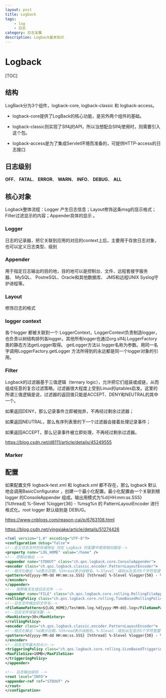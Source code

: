 ```yaml
---
layout: post
title: Logback
tags: 
    - log 
    - 日志
category: 日志采集
description: Logback基本知识
---
```


# Logback

[TOC]

## 结构

LogBack分为3个组件，logback-core, logback-classic 和 logback-access。 

* logback-core提供了LogBack的核心功能，是另外两个组件的基础。 

* logback-classic则实现了Slf4j的API，所以当想配合Slf4j使用时，则需要引入这个包。

* logback-access是为了集成Servlet环境而准备的，可提供HTTP-access的日志接口 

## 日志级别

**OFF**、 **FATAL**、 **ERROR**、 **WARN**、 **INFO**、 **DEBUG**、 **ALL** 

## 核心对象

Logback整体流程：Logger 产生日志信息；Layout修饰这条msg的显示格式；Filter过滤显示的内容；Appender具体的显示 。

### Logger 

日志的记录器，把它关联到应用的对应的context上后，主要用于存放日志对象，也可以定义日志类型、级别 

### Appender

用于指定日志输出的目的地，目的地可以是控制台、文件、远程套接字服务器、 MySQL、 PostreSQL、Oracle和其他数据库、 JMS和远程UNIX Syslog守护进程等。 

### Layout

修饰日志的格式

### logger context

各个logger 都被关联到一个 LoggerContext，LoggerContext负责制造logger，也负责以树结构排列各logger。其他所有logger也通过org.slf4j.LoggerFactory 类的静态方法getLogger取得。 getLogger方法以 logger名称为参数。用同一名字调用LoggerFactory.getLogger 方法所得到的永远都是同一个logger对象的引用。

### Filter

Logback的过滤器基于三值逻辑（ternary logic），允许把它们组装或成链，从而组成任意的复合过滤策略。过滤器很大程度上受到Linux的iptables启发。这里的所谓三值逻辑是说，过滤器的返回值只能是ACCEPT、DENY和NEUTRAL的其中一个。

如果返回DENY，那么记录事件立即被抛弃，不再经过剩余过滤器；

如果返回NEUTRAL，那么有序列表里的下一个过滤器会接着处理记录事件；

如果返回ACCEPT，那么记录事件被立即处理，不再经过剩余过滤器。

https://blog.csdn.net/d8111/article/details/45249555

### Marker

## 配置

如果配置文件 logback-test.xml 和 logback.xml 都不存在，那么 logback 默认地会调用BasicConfigurator ，创建一个最小化配置。最小化配置由一个关联到根 logger 的ConsoleAppender 组成。输出用模式为%d{HH:mm:ss.SSS} [%thread] %-5level %logger{36} - %msg%n 的 PatternLayoutEncoder 进行格式化。root logger 默认级别是 DEBUG。 

https://www.cnblogs.com/reason-cai/p/6763108.html

https://blog.csdn.net/yingxiake/article/details/51274426

```xml
<?xml version="1.0" encoding="UTF-8"?>
<configuration debug="false">
<!--定义日志文件的存储地址 勿在 LogBack 的配置中使用相对路径-->
<property name="LOG_HOME" value="/home" />
<!-- 控制台输出 -->
<appender name="STDOUT" class="ch.qos.logback.core.ConsoleAppender">
<encoder class="ch.qos.logback.classic.encoder.PatternLayoutEncoder">
<!--格式化输出：%d表示日期，%thread表示线程名，%-5level：级别从左显示5个字符宽度%msg：日志消息，%n是换行符-->
<pattern>%d{yyyy-MM-dd HH:mm:ss.SSS} [%thread] %-5level %logger{50} - %msg%n</pattern>
</encoder>
</appender>
<!-- 按照每天生成日志文件 -->
<appender name="FILE" class="ch.qos.logback.core.rolling.RollingFileAppender">
<rollingPolicy class="ch.qos.logback.core.rolling.TimeBasedRollingPolicy">
<!--日志文件输出的文件名-->
<FileNamePattern>${LOG_HOME}/TestWeb.log.%d{yyyy-MM-dd}.log</FileNamePattern>
<!--日志文件保留天数-->
<MaxHistory>30</MaxHistory>
</rollingPolicy>
<encoder class="ch.qos.logback.classic.encoder.PatternLayoutEncoder">
<!--格式化输出：%d表示日期，%thread表示线程名，%-5level：级别从左显示5个字符宽度%msg：日志消息，%n是换行符-->
<pattern>%d{yyyy-MM-dd HH:mm:ss.SSS} [%thread] %-5level %logger{50} - %msg%n</pattern>
</encoder>
<!--日志文件最大的大小-->
<triggeringPolicy class="ch.qos.logback.core.rolling.SizeBasedTriggeringPolicy">
<MaxFileSize>10MB</MaxFileSize>
</triggeringPolicy>
</appender>

<!-- 日志输出级别 -->
<root level="INFO">
<appender-ref ref="STDOUT" />
</root>
</configuration>
```



